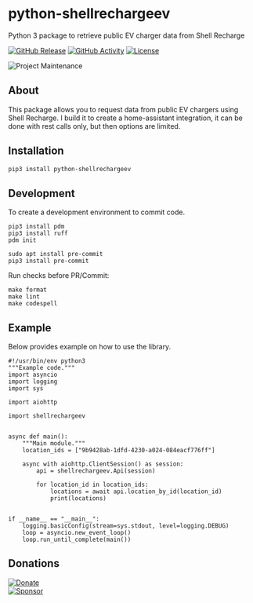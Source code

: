 # python-shellrechargeev
Python 3 package to retrieve public EV charger data from Shell Recharge

[![GitHub Release][releases-shield]][releases]
[![GitHub Activity][commits-shield]][commits]
[![License][license-shield]](LICENSE)

![Project Maintenance][maintenance-shield]

## About

This package allows you to request data from public EV chargers using Shell Recharge.
I build it to create a home-assistant integration, it can be done with rest calls only, but then options are limited.

## Installation

```bash
pip3 install python-shellrechargeev
```


## Development

To create a development environment to commit code.

```
pip3 install pdm
pip3 install ruff
pdm init

sudo apt install pre-commit
pip3 install pre-commit
```
Run checks before PR/Commit:
```
make format
make lint
make codespell
```

## Example
Below provides example on how to use the library.  

```
#!/usr/bin/env python3
"""Example code."""
import asyncio
import logging
import sys

import aiohttp

import shellrechargeev


async def main():
    """Main module."""
    location_ids = ["9b9428ab-1dfd-4230-a024-084eacf776ff"]

    async with aiohttp.ClientSession() as session:
        api = shellrechargeev.Api(session)

        for location_id in location_ids:
            locations = await api.location_by_id(location_id)
            print(locations)


if __name__ == "__main__":
    logging.basicConfig(stream=sys.stdout, level=logging.DEBUG)
    loop = asyncio.new_event_loop()
    loop.run_until_complete(main())
```

## Donations

[![Donate](https://img.shields.io/badge/Donate-PayPal-green.svg)](https://www.paypal.me/cyberjunkynl/)  
[![Sponsor][sponsor-shield]][sponsor]

[python-shellrechargeev]: https://github.com/cyberjunky/python-shellrechargeev
[commits-shield]: https://img.shields.io/github/commit-activity/y/cyberjunky/python-shellrechargeev.svg?style=for-the-badge
[commits]: https://github.com/cyberjunky/python-shellrechargeev/commits/main
[license-shield]: https://img.shields.io/github/license/cyberjunky/python-shellrechargeev.svg?style=for-the-badge
[maintenance-shield]: https://img.shields.io/badge/maintainer-%40cyberjunky-blue.svg?style=for-the-badge
[releases-shield]: https://img.shields.io/github/release/cyberjunky/python-shellrechargeev.svg?style=for-the-badge
[releases]: https://github.com/cyberjunky/python-shellrechargeev/releases
[sponsor-shield]: https://img.shields.io/static/v1?label=Sponsor&message=%E2%9D%A4&logo=GitHub&color=%23fe8e86
[sponsor]: https://github.com/sponsors/cyberjunky
